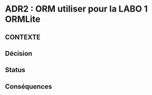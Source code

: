 # ADR2 : ORM utiliser pour la LABO 1 ORMLite

## CONTEXTE 


## Décision


## Status 


## Conséquences 
